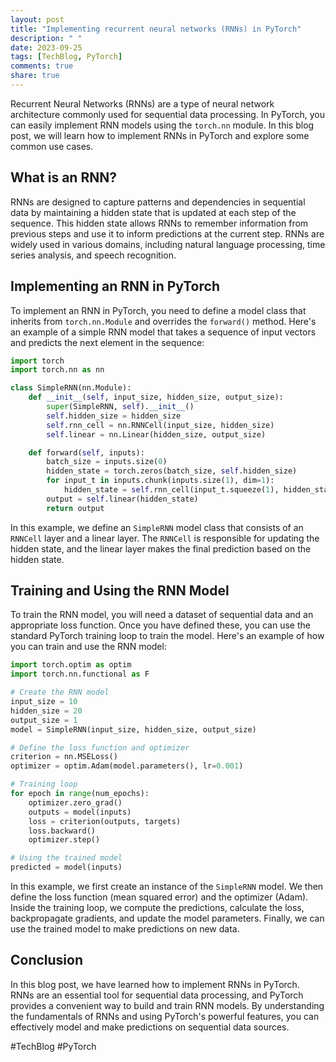 ```yaml
---
layout: post
title: "Implementing recurrent neural networks (RNNs) in PyTorch"
description: " "
date: 2023-09-25
tags: [TechBlog, PyTorch]
comments: true
share: true
---
```


Recurrent Neural Networks (RNNs) are a type of neural network architecture commonly used for sequential data processing. In PyTorch, you can easily implement RNN models using the `torch.nn` module. In this blog post, we will learn how to implement RNNs in PyTorch and explore some common use cases.

## What is an RNN?

RNNs are designed to capture patterns and dependencies in sequential data by maintaining a hidden state that is updated at each step of the sequence. This hidden state allows RNNs to remember information from previous steps and use it to inform predictions at the current step. RNNs are widely used in various domains, including natural language processing, time series analysis, and speech recognition.

## Implementing an RNN in PyTorch

To implement an RNN in PyTorch, you need to define a model class that inherits from `torch.nn.Module` and overrides the `forward()` method. Here's an example of a simple RNN model that takes a sequence of input vectors and predicts the next element in the sequence:

```python
import torch
import torch.nn as nn

class SimpleRNN(nn.Module):
    def __init__(self, input_size, hidden_size, output_size):
        super(SimpleRNN, self).__init__()
        self.hidden_size = hidden_size
        self.rnn_cell = nn.RNNCell(input_size, hidden_size)
        self.linear = nn.Linear(hidden_size, output_size)

    def forward(self, inputs):
        batch_size = inputs.size(0)
        hidden_state = torch.zeros(batch_size, self.hidden_size)
        for input_t in inputs.chunk(inputs.size(1), dim=1):
            hidden_state = self.rnn_cell(input_t.squeeze(1), hidden_state)
        output = self.linear(hidden_state)
        return output
```

In this example, we define an `SimpleRNN` model class that consists of an `RNNCell` layer and a linear layer. The `RNNCell` is responsible for updating the hidden state, and the linear layer makes the final prediction based on the hidden state.

## Training and Using the RNN Model

To train the RNN model, you will need a dataset of sequential data and an appropriate loss function. Once you have defined these, you can use the standard PyTorch training loop to train the model. Here's an example of how you can train and use the RNN model:

```python
import torch.optim as optim
import torch.nn.functional as F

# Create the RNN model
input_size = 10
hidden_size = 20
output_size = 1
model = SimpleRNN(input_size, hidden_size, output_size)

# Define the loss function and optimizer
criterion = nn.MSELoss()
optimizer = optim.Adam(model.parameters(), lr=0.001)

# Training loop
for epoch in range(num_epochs):
    optimizer.zero_grad()
    outputs = model(inputs)
    loss = criterion(outputs, targets)
    loss.backward()
    optimizer.step()

# Using the trained model
predicted = model(inputs)
```

In this example, we first create an instance of the `SimpleRNN` model. We then define the loss function (mean squared error) and the optimizer (Adam). Inside the training loop, we compute the predictions, calculate the loss, backpropagate gradients, and update the model parameters. Finally, we can use the trained model to make predictions on new data.

## Conclusion

In this blog post, we have learned how to implement RNNs in PyTorch. RNNs are an essential tool for sequential data processing, and PyTorch provides a convenient way to build and train RNN models. By understanding the fundamentals of RNNs and using PyTorch's powerful features, you can effectively model and make predictions on sequential data sources.

#TechBlog #PyTorch